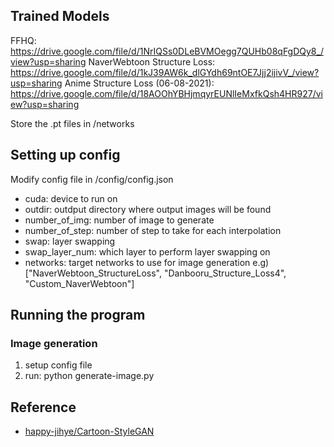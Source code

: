 ## Trained Models

FFHQ: https://drive.google.com/file/d/1NrIQSs0DLeBVMOegg7QUHb08qFgDQy8_/view?usp=sharing
NaverWebtoon Structure Loss: https://drive.google.com/file/d/1kJ39AW6k_dlGYdh69ntOE7Jjj2ijivV_/view?usp=sharing
Anime Structure Loss (06-08-2021): https://drive.google.com/file/d/18AOOhYBHjmqyrEUNlIeMxfkQsh4HR927/view?usp=sharing

Store the .pt files in /networks

## Setting up config

Modify config file in /config/config.json
- cuda: device to run on
- outdir: outdput directory where output images will be found
- number_of_img: number of image to generate
- number_of_step: number of step to take for each interpolation
- swap: layer swapping
- swap_layer_num: which layer to perform layer swapping on
- networks: target networks to use for image generation
e.g) ["NaverWebtoon_StructureLoss", "Danbooru_Structure_Loss4", "Custom_NaverWebtoon"]


## Running the program

### Image generation
1) setup config file
2) run: python generate-image.py

## Reference

- [happy-jihye/Cartoon-StyleGAN](https://github.com/happy-jihye/Cartoon-StyleGAN)
